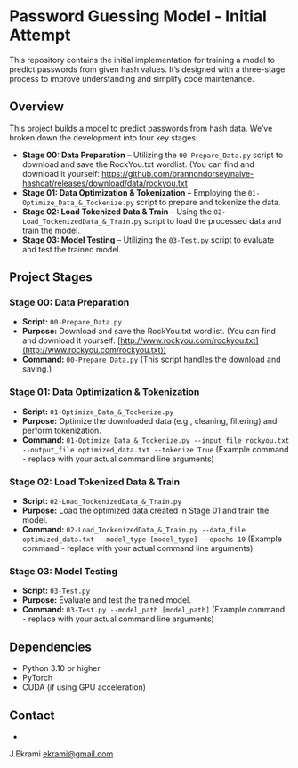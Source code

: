 # Password Guessing Model - Initial Attempt

This repository contains the initial implementation for training a model to predict passwords from given hash values. It’s designed with a three-stage process to improve understanding and simplify code maintenance.

## Overview

This project builds a model to predict passwords from hash data. We’ve broken down the development into four key stages:

*   **Stage 00: Data Preparation** – Utilizing the `00-Prepare_Data.py` script to download and save the RockYou.txt wordlist. (You can find and download it yourself: https://github.com/brannondorsey/naive-hashcat/releases/download/data/rockyou.txt
*   **Stage 01: Data Optimization & Tokenization** – Employing the `01-Optimize_Data_&_Tockenize.py` script to prepare and tokenize the data.
*   **Stage 02: Load Tokenized Data & Train** – Using the `02-Load_TockenizedData_&_Train.py` script to load the processed data and train the model.
*  **Stage 03: Model Testing** –  Utilizing the `03-Test.py` script to evaluate and test the trained model.

## Project Stages

### Stage 00: Data Preparation

*   **Script:** `00-Prepare_Data.py`
*   **Purpose:** Download and save the RockYou.txt wordlist. (You can find and download it yourself: [http://www.rockyou.com/rockyou.txt](http://www.rockyou.com/rockyou.txt))
*   **Command:** `00-Prepare_Data.py` (This script handles the download and saving.)

### Stage 01: Data Optimization & Tokenization

*   **Script:** `01-Optimize_Data_&_Tockenize.py`
*   **Purpose:** Optimize the downloaded data (e.g., cleaning, filtering) and perform tokenization.
*   **Command:** `01-Optimize_Data_&_Tockenize.py --input_file rockyou.txt --output_file optimized_data.txt --tokenize True` (Example command - replace with your actual command line arguments)

### Stage 02: Load Tokenized Data & Train

*   **Script:** `02-Load_TockenizedData_&_Train.py`
*   **Purpose:** Load the optimized data created in Stage 01 and train the model.
*   **Command:** `02-Load_TockenizedData_&_Train.py --data_file optimized_data.txt --model_type [model_type] --epochs 10` (Example command - replace with your actual command line arguments)

### Stage 03: Model Testing

*   **Script:** `03-Test.py`
*   **Purpose:** Evaluate and test the trained model.
*   **Command:** `03-Test.py --model_path [model_path]` (Example command - replace with your actual command line arguments)

## Dependencies

*   Python 3.10 or higher
*   PyTorch
*   CUDA (if using GPU acceleration)

## Contact
*  
J.Ekrami
ekrami@gmail.com
